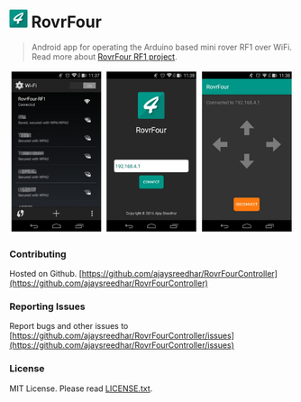 # <img src="docs/icon.png" width="32px"> RovrFour

> Android app for operating the Arduino based mini rover RF1 over WiFi.
Read more about [RovrFour RF1 project](https://hackaday.io/project/13059-rovrfour-rf1).

[![](docs/screenshot.jpg)](https://hackaday.io/project/13059-rovrfour-rf1)


### Contributing
Hosted on Github. [https://github.com/ajaysreedhar/RovrFourController](https://github.com/ajaysreedhar/RovrFourController)

### Reporting Issues
Report bugs and other issues to [https://github.com/ajaysreedhar/RovrFourController/issues](https://github.com/ajaysreedhar/RovrFourController/issues)

### License
MIT License. Please read [LICENSE.txt](LICENSE.txt).
